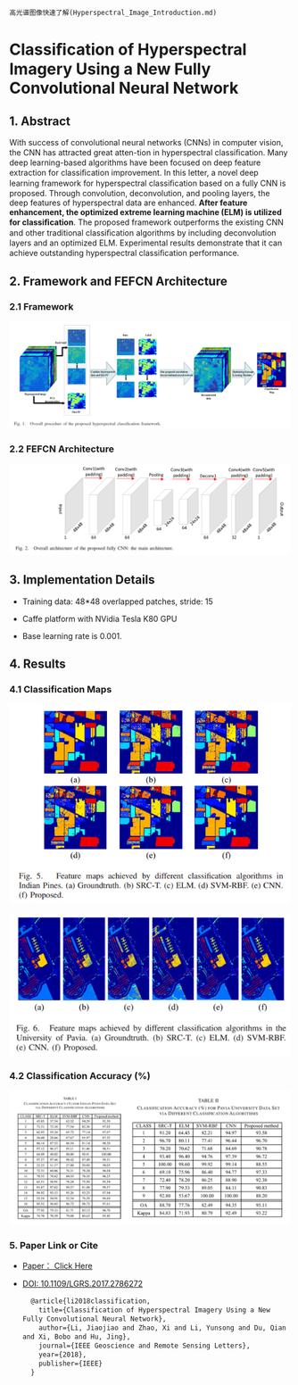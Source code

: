 
    高光谱图像快速了解(Hyperspectral_Image_Introduction.md)

# Classiﬁcation of Hyperspectral Imagery Using a New Fully Convolutional Neural Network

## 1. Abstract
With success of convolutional neural networks (CNNs) in computer vision, the CNN has attracted great atten-tion in hyperspectral classiﬁcation. Many deep learning-based algorithms have been focused on deep feature extraction for classiﬁcation improvement. In this letter, a novel deep learning framework for hyperspectral classiﬁcation based on a fully CNN is proposed. Through convolution, deconvolution, and pooling layers, the deep features of hyperspectral data are enhanced. **After feature enhancement, the optimized extreme learning machine (ELM) is utilized for classiﬁcation**. The proposed framework outperforms the existing CNN and other traditional classiﬁcation algorithms by including deconvolution layers and an optimized ELM. Experimental results demonstrate that it can achieve outstanding hyperspectral classiﬁcation performance.

## 2. Framework and FEFCN Architecture

### 2.1 Framework

![Framework](images/Framework.png)

### 2.2 FEFCN Architecture

![Architecture](images/Architecture.png)

## 3. Implementation Details

* Training data: 48*48 overlapped patches, stride: 15


* Caffe platform with NVidia Tesla K80 GPU


* Base learning rate is 0.001.

## 4. Results

### 4.1 Classification Maps

![Indian_pine](images/Indian_pine_feature.png)


![Pavia](images/Pavia_feature.png)

### 4.2 Classification Accuracy (%)

![accuracy](images/accuracy.png)

### 5. Paper Link or Cite

* [Paper： Click Here](http://ieeexplore.ieee.org/document/8249752/)  

* [DOI: 10.1109/LGRS.2017.2786272](http://ieeexplore.ieee.org/document/8249752/)


        @article{li2018classification,
          title={Classification of Hyperspectral Imagery Using a New Fully Convolutional Neural Network},
          author={Li, Jiaojiao and Zhao, Xi and Li, Yunsong and Du, Qian and Xi, Bobo and Hu, Jing},
          journal={IEEE Geoscience and Remote Sensing Letters},
          year={2018},
          publisher={IEEE}
        }

